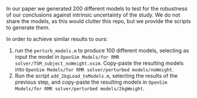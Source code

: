 In our paper we generated 200 different models to test for the robustness of our conclusions against intrinsic uncertainty of the study. We do not share the models, as this would clutter this repo, but we provide the scripts to generate them.

In order to achieve similar results to ours:
1. run the `perturb_models.m` to produce 100 different models, selecting as input the model in `OpenSim Models/for RMR solver/TSM_subject_noWeight.osim`. Copy-paste the resulting models into  `OpenSim Models/for RMR solver/perturbed models/noWeight`. 
3. Run the script `add_2kgLoad_toModels.m`, selecting the results of the previous step, and copy-paste the resulting models in `OpenSim Models/for RMR solver/perturbed models/2kgWeight`.